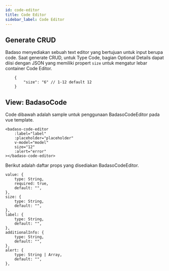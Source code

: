 ```yaml
---
id: code-editor
title: Code Editor
sidebar_label: Code Editor
---
```


## Generate CRUD

Badaso menyediakan sebuah text editor yang bertujuan untuk input berupa code. 
Saat generate CRUD, untuk Type Code, bagian Optional Details dapat diisi dengan JSON yang memiliki propert `size` untuk mengatur lebar container Code Editor.
```
    {
        "size": "6" // 1-12 default 12
    }
```

## View: BadasoCode
Code dibawah adalah sample untuk penggunaan BadasoCodeEditor pada vue template.
```
<badaso-code-editor
    :label="label"
    :placeholder="placeholder"
    v-model="model"
    size="12"
    :alert="error"
></badaso-code-editor>
```

Berikut adalah daftar props yang disediakan BadasoCodeEditor.
```
value: {
    type: String,
    required: true,
    default: "",
},
size: {
    type: String,
    default: "",
},
label: {
    type: String,
    default: "",
},
additionalInfo: {
    type: String,
    default: "",
},
alert: {
    type: String | Array,
    default: "",
},
```